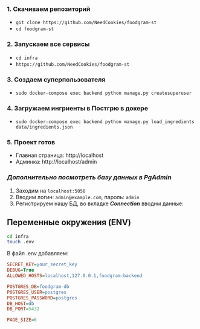 ### 1. Скачиваем репозиторий
* ```git clone https://github.com/NeedCookies/foodgram-st```  
* ```cd foodgram-st```  
  
### 2. Запускаем все сервисы
* ```cd infra```  
* ```https://github.com/NeedCookies/foodgram-st```

### 3. Создаем суперпользователя
* ```sudo docker-compose exec backend python manage.py createsuperuser```

### 4. Загружаем ингриенты в Постгрю в докере
* ```sudo docker-compose exec backend python manage.py load_ingredients data/ingredients.json```

### 5. Проект готов

* Главная страница: http://localhost
* Админка: http://localhost/admin 

### *Дополнительно посмотреть базу данных в PgAdmin*
1) Заходим на `localhost:5050`
2) Вводим логин: `admin@example.com`, пароль: `admin`
3) Регистрируем нашу БД, во вкладке ***Connection*** вводим данные:

## Переменные окружения (ENV)

```bash
cd infra
touch .env
```
В файл .env добавляем:
```ini
SECRET_KEY=your_secret_key
DEBUG=True
ALLOWED_HOSTS=localhost,127.0.0.1,foodgram-backend

POSTGRES_DB=foodgram-db
POSTGRES_USER=postgres
POSTGRES_PASSWORD=postgres
DB_HOST=db
DB_PORT=5432

PAGE_SIZE=6

